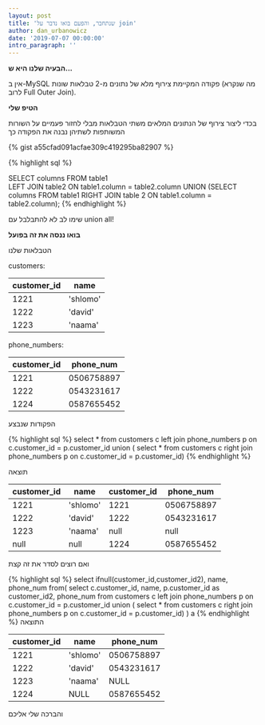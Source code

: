 ```yaml
---
layout: post
title: 'שנתחבר, והפעם בואו נדבר על join'
author: dan_urbanowicz
date: '2019-07-07 00:00:00'
intro_paragraph: ''
---
```

**הבעיה שלנו היא ש...**

אין ב-MySQL פקודה המקיימת צירוף מלא של נתונים מ-2 טבלאות שונות (מה שנקרא לרוב Full Outer Join). 



**הטיפ שלי**

בכדי ליצור צירוף של הנתונים המלאים משתי הטבלאות מבלי לחזור פעמיים על השורות המשותפות לשתיהן נבנה את הפקודה כך

{% gist a55cfad091acfae309c419295ba82907 %}

{% highlight sql %}

SELECT columns 
FROM table1  
LEFT JOIN table2 
ON table1.column = table2.column
UNION 
(SELECT columns 
FROM table1
RIGHT JOIN table 2
ON table1.column = table2.column);
{% endhighlight %}



שימו לב לא להתבלבל עם union all!







**בואו ננסה את זה בפועל**

 הטבלאות שלנו 



customers:



| customer_id | name|
|---|---|
|   1221| 'shlomo'|
|   1222| 'david'|
|   1223|  'naama'|


phone_numbers:


| customer_id | phone_num|
|---|---|
|   1221| 0506758897|
|   1222| 0543231617|
|   1224|  0587655452|

הפקודות שנבצע



{% highlight sql %}
select *
from customers c
left join phone_numbers p
on c.customer_id = p.customer_id
union (
select * 
from customers c
right join phone_numbers p
on c.customer_id = p.customer_id)
{% endhighlight %}


תוצאה

| customer_id  |  name |  customer_id | phone_num  |
|---|---|---|---|
|  1221 | 'shlomo'  |  1221 | 0506758897  |
|  1222 |  'david' |  1222 | 0543231617  |
| 1223  |  'naama' | null  | null  |
|  null | null  | 1224   | 0587655452 |


ואם רוצים לסדר את זה קצת 


{% highlight sql %}
select ifnull(customer_id,customer_id2), name, phone_num from(
	   select c.customer_id, name, p.customer_id as customer_id2, phone_num
	   from customers c
	   left join phone_numbers p
	   on c.customer_id = p.customer_id
	   union (
	   select *
	   from customers c
	   right join phone_numbers p
	   on c.customer_id = p.customer_id)
) a
{% endhighlight %}
התוצאה


| customer_id  |  name | phone_num  |
|---|---|---|
|  1221 |'shlomo'| 0506758897 |
|  1222 |'david'| 0543231617 |
| 1223  |'naama'| NULL |
|  1224 | NULL | 0587655452|
והברכה שלי אליכם 
